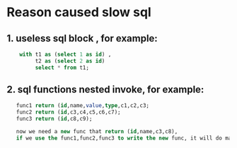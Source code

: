 # Reason caused slow sql

## 1. useless sql block , for example:
```sql
    with t1 as (select 1 as id) , 
         t2 as (select 2 as id)
         select * from t1;
```

## 2. sql functions nested invoke, for example:
```sql
   func1 return (id,name,value,type,c1,c2,c3; 
   func2 return (id,c3,c4,c5,c6,c7);
   func3 return (id,c8,c9);

   now we need a new func that return (id,name,c3,c8),
   if we use the func1,func2,func3 to write the new func, it will do many useless search

```

